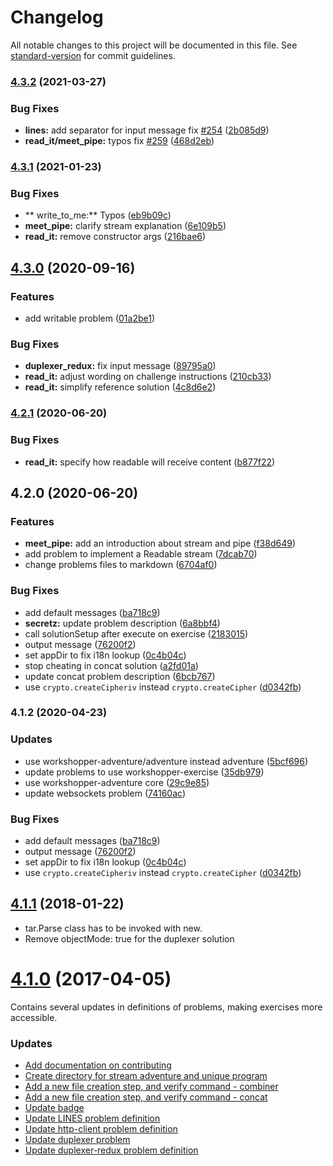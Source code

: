 # Changelog

All notable changes to this project will be documented in this file. See [standard-version](https://github.com/conventional-changelog/standard-version) for commit guidelines.

### [4.3.2](https://github.com/substack/stream-adventure/compare/v4.3.1...v4.3.2) (2021-03-27)


### Bug Fixes

* **lines:** add separator for input message fix [#254](https://github.com/substack/stream-adventure/issues/254) ([2b085d9](https://github.com/substack/stream-adventure/commit/2b085d9f7ab091857b381de887ab58953725cb68))
* **read_it/meet_pipe:** typos fix [#259](https://github.com/substack/stream-adventure/issues/259) ([468d2eb](https://github.com/substack/stream-adventure/commit/468d2eb2577df4e9ba80e612f86c0735d6b19108))

### [4.3.1](https://github.com/substack/stream-adventure/compare/v4.3.0...v4.3.1) (2021-01-23)


### Bug Fixes

* ** write_to_me:** Typos ([eb9b09c](https://github.com/substack/stream-adventure/commit/eb9b09c88954530876d5ef291eab8cfdc29065eb))
* **meet_pipe:** clarify stream explanation ([6e109b5](https://github.com/substack/stream-adventure/commit/6e109b5ecb63c4fc45d4e966a518e347a0203c05))
* **read_it:** remove constructor args ([216bae6](https://github.com/substack/stream-adventure/commit/216bae6c843883919d4e0a16740633f232e2b536))

## [4.3.0](https://github.com/substack/stream-adventure/compare/v4.2.1...v4.3.0) (2020-09-16)


### Features

* add writable problem ([01a2be1](https://github.com/substack/stream-adventure/commit/01a2be1fdc82a8baa25fee6e8507280f8de91c96))


### Bug Fixes

* **duplexer_redux:** fix input message ([89795a0](https://github.com/substack/stream-adventure/commit/89795a040cdd6f59ff0d1d349debbe3266608c7d))
* **read_it:** adjust wording on challenge instructions ([210cb33](https://github.com/substack/stream-adventure/commit/210cb33d92765cfcdae52fecf083364a0da8c563))
* **read_it:** simplify reference solution ([4c8d6e2](https://github.com/substack/stream-adventure/commit/4c8d6e2ca19865a6122f79553f27ed1c3b6fc7c4))

### [4.2.1](https://github.com/substack/stream-adventure/compare/v4.2.0...v4.2.1) (2020-06-20)


### Bug Fixes

* **read_it:** specify how readable will receive content ([b877f22](https://github.com/substack/stream-adventure/commit/b877f22dacbc0448b84ca26905c3dcbcf4ad1f3f))

## 4.2.0 (2020-06-20)


### Features

* **meet_pipe:** add an introduction about stream and pipe ([f38d649](https://github.com/substack/stream-adventure/commit/f38d64931eb3a0a5a946b45be17593d52f4e447c))
* add problem to implement a Readable stream ([7dcab70](https://github.com/substack/stream-adventure/commit/7dcab70e165897d433d4d132222ae5fc59e39043))
* change problems files to markdown ([6704af0](https://github.com/substack/stream-adventure/commit/6704af081794bcec13651a366a9d38e34e53357f))


### Bug Fixes

* add default messages ([ba718c9](https://github.com/substack/stream-adventure/commit/ba718c96e2e1c1b8d317ee8a9df31023113e8cc0))
* **secretz:** update problem description ([6a8bbf4](https://github.com/substack/stream-adventure/commit/6a8bbf459fa06fdbf04ae4dde7aa1c21c8e2b9e5))
* call solutionSetup after execute on exercise ([2183015](https://github.com/substack/stream-adventure/commit/2183015c56b29aa2e766c817c4e65af32ce3063e))
* output message ([76200f2](https://github.com/substack/stream-adventure/commit/76200f29303622838d8517608ad8b298aa8e93c8))
* set appDir to fix i18n lookup ([0c4b04c](https://github.com/substack/stream-adventure/commit/0c4b04cc64c832f0af02ebb71fc956b993e87644))
* stop cheating in concat solution ([a2fd01a](https://github.com/substack/stream-adventure/commit/a2fd01a6ce0353874837f2021d6e709c3f21f06d))
* update concat problem description ([6bcb767](https://github.com/substack/stream-adventure/commit/6bcb76793e5fb2c5231c5e45d69afe3a55c9cf82))
* use `crypto.createCipheriv` instead `crypto.createCipher` ([d0342fb](https://github.com/substack/stream-adventure/commit/d0342fbb5925176b348b63fe9ad14a07a1d100b4))

### 4.1.2 (2020-04-23)

### Updates

* use workshopper-adventure/adventure instead adventure ([5bcf696](https://github.com/workshopper/stream-adventure/commit/5bcf696b7d77d363c584ee1c52577c4c402cf5e0))
* update problems to use workshopper-exercise ([35db979](https://github.com/workshopper/stream-adventure/commit/35db979e60172b4573c4a12104e10bd48fcc5b1b))
* use workshopper-adventure core ([29c9e85](https://github.com/workshopper/stream-adventure/commit/29c9e85a1a7f71e8145a7e5cb7cc42ec5f50764b))
* update websockets problem  ([74160ac](https://github.com/workshopper/stream-adventure/commit/74160ac46dcb1b669d9a17a6d76f48debcb53bc6))

### Bug Fixes

* add default messages ([ba718c9](https://github.com/substack/stream-adventure/commit/ba718c96e2e1c1b8d317ee8a9df31023113e8cc0))
* output message ([76200f2](https://github.com/substack/stream-adventure/commit/76200f29303622838d8517608ad8b298aa8e93c8))
* set appDir to fix i18n lookup ([0c4b04c](https://github.com/substack/stream-adventure/commit/0c4b04cc64c832f0af02ebb71fc956b993e87644))
* use `crypto.createCipheriv` instead `crypto.createCipher` ([d0342fb](https://github.com/substack/stream-adventure/commit/d0342fbb5925176b348b63fe9ad14a07a1d100b4))

<a name="4.1.1"></a>
## [4.1.1](https://github.com/substack/stream-adventure/compare/4.1.0...4.1.1) (2018-01-22)

* tar.Parse class has to be invoked with new.
* Remove objectMode: true for the duplexer solution

<a name="4.1.0"></a>
# [4.1.0](https://github.com/workshopper/stream-adventure/compare/4.0.5...4.1.0) (2017-04-05)


Contains several updates in definitions of problems, making exercises more accessible.

### Updates

* [Add documentation on contributing](https://github.com/workshopper/stream-adventure/pull/187)
* [Create directory for stream adventure and unique program](https://github.com/workshopper/stream-adventure/pull/188)
* [Add a new file creation step, and verify command - combiner](https://github.com/workshopper/stream-adventure/pull/189)
* [Add a new file creation step, and verify command - concat](https://github.com/workshopper/stream-adventure/pull/190)
* [Update badge](https://github.com/workshopper/stream-adventure/pull/192)
* [Update LINES problem definition](https://github.com/workshopper/stream-adventure/pull/193)
* [Update http-client problem definition](https://github.com/workshopper/stream-adventure/pull/194)
* [Update duplexer problem](https://github.com/workshopper/stream-adventure/pull/196)
* [Update duplexer-redux problem definition](https://github.com/workshopper/stream-adventure/pull/197)

